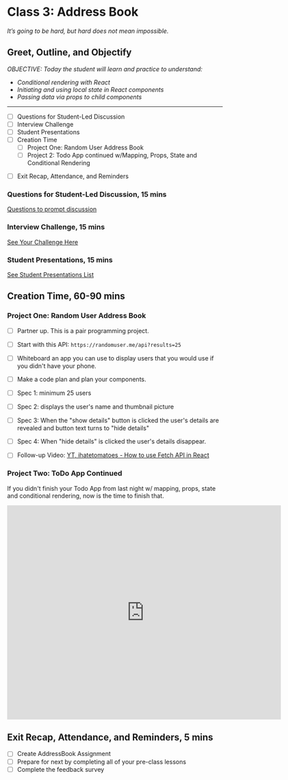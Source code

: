# Class 3: Address Book

<!-- ! HIDE FROM STUDENT; INSTRUCTOR ONLY CONTENT -->
<!-- ## Instructor Only Content - HIDE FROM STUDENTS -->
<!-- cp workspace/resources/classOutlineTemplate.md docs/module- -->

<!-- # Class 3 Instructor Notes

## SETTING EXPECTATIONS

Setting expectations may be the most fundamental practice an instructor can do for their students. By setting expectations of when assignments are due, how the student is expected to study, how the student is expected to participate in class, and what they are expected to learn, students will feel safe and secure because they have a leader that has set the boundaries for their learning experience.

This may seem dogmatic or even militaristic but, in truth, you are the leader of the class. You are the one with the knowledge and they will default to you and trust in you because you have the knowledge. Don’t assume because the students paid their money and are “adults” that they will just create a perfect learning environment that is conducive to all learners and their learning styles. No, you must be the leader. When you commit to taking on the role of leader you can set the stage for expectations and success for all of your students, not just the few that speak out.

## How to Set Expectations

Do it from the beginning. There is a natural flow that happens with all classes: the uneasy introductions phase, the slow to mingle phase, the confident/chaotic cacophony phase (you chose), to the bittersweet farewell phase. The group will evolve but you as the instructor can set the stage for positive evolution or negative evolution. By setting expectations from the beginning and upholding them throughout the course you will create a positive learning environment for positive group evolution and maximum student learning.

- [ ] Due on Sunday
 
 > There will be many assignments to turn in. By setting the due date for all assignments on the following Sunday they won’t miss a due date and not ask you about it either.

- [ ] Student-Focused & Student-Owned Learning.

  > You know as well as anyone that this technology constantly changes; your students must learn to learn on their own! If they don’t, they will not be successful in this field. This doesn’t mean you won’t be helping them along the way but it doesn’t mean you will try to “make up” for their lack of time spent in pre-class lessons. Teach your students that they must take the responsibility to read their textbook, reference documentation, complete practice problems, and watch the videos before they come into class.

- [ ] Follow-up.

  > Out of fear, students like to “suffer in silence” (struggle beyond a reasonable amount of time without asking for help). When they’re silent and look worried ask them:

    * [ ] What are the objectives of this project? Where is your code plan? 

    * [ ] What are you struggling with? What are you trying to accomplish?

    * [ ] Walk me through this app from the entry point to as far as you’ve made. -->

<!-- ! END INSTRUCTOR ONLY CONTENT -->

*It’s going to be hard, but hard does not mean impossible.*

## Greet, Outline, and Objectify

<!-- SMART: Specific, Measurable, Attainable, Relevant, and Timely. -->
<!-- https://examples.yourdictionary.com/well-written-examples-of-learning-objectives.html -->
  
*OBJECTIVE: Today the student will learn and practice to understand:*

* *Conditional rendering with React*
* *Initiating and using local state in React components*
* *Passing data via props to child components*

*****

- [ ] Questions for Student-Led Discussion
- [ ] Interview Challenge
- [ ] Student Presentations
- [ ] Creation Time
    * [ ] Project One: Random User Address Book
    * [ ] Project 2: Todo App continued w/Mapping, Props, State and Conditional Rendering
<!-- - [ ] Interview Questions: Blog to Show You Know -->
- [ ] Exit Recap, Attendance, and Reminders

### Questions for Student-Led Discussion, 15 mins
<!-- This section should be structured with the 5E model: https://lesley.edu/article/empowering-students-the-5e-model-explained -->

[Questions to prompt discussion](./../additionalResources/questionsForDiscussion/qfd-class-3.md)

### Interview Challenge, 15 mins
<!-- The last two E happen here: elaborate and evaluate  -->
<!-- this sections should have a challenge that can be solved with the skills they've learned since their last class. -->
<!-- ! HIDDEN CONTENT: INSTRUCTOR ONLY -->
[See Your Challenge Here](./../additionalResources/interviewChallenges.md)
<!-- ! END HIDDEN CONTENT: INSTRUCTOR ONLY -->

### Student Presentations, 15 mins

[See Student Presentations List](./../additionalResources/studentPresentations.md)

## Creation Time, 60-90 mins

### Project One: Random User Address Book

- [ ] Partner up. This is a pair programming project.
- [ ] Start with this API: `https://randomuser.me/api?results=25`
- [ ] Whiteboard an app you can use to display users that you would use if you didn't have your phone.
- [ ] Make a code plan and plan your components.
- [ ] Spec 1: minimum 25 users
- [ ] Spec 2: displays the user's name and thumbnail picture
- [ ] Spec 3: When the "show details" button is clicked the user's details are revealed and button text turns to "hide details"
- [ ] Spec 4: When "hide details" is clicked the user's details disappear.

- [ ] Follow-up Video: [YT, ihatetomatoes - How to use Fetch API in React](https://youtu.be/aNMY0lrWZXU)

### Project Two: ToDo App Continued

If you didn't finish your Todo App from last night w/ mapping, props, state and conditional rendering, now is the time to finish that.

<iframe src="https://docs.google.com/forms/d/e/1FAIpQLScjuL10i2xFGMWRwkjtgAL8F1Y5ipMPPjtTCDzkO1ZBcxUYZA/viewform?embedded=true" width="640" height="500" frameborder="0" marginheight="0" marginwidth="0">Loading…</iframe>

## Exit Recap, Attendance, and Reminders, 5 mins

- [ ] Create AddressBook Assignment
- [ ] Prepare for next by completing all of your pre-class lessons
- [ ] Complete the feedback survey

<!-- <iframe id="openedx-zollege" src="https://openedx.zollege.com/feedback" style="width: 100%; height: 500px; border: 0">Browser not compatible.</iframe>
<script src="https://openedx.zollege.com/assets/index.js" type="application/javascript"></script> -->


<!-- TODO Create 3 question exit questions -->

<!-- TODO INSERT Student Feedback From -->

<!-- TODO INSERT *HIDDEN* Instructor Feedback Form -->

<!-- 
height/width = 1.777 ---- width="655" height="368"
cp workspace/resources/classOutlineTemplate.md docs/module-
 -->